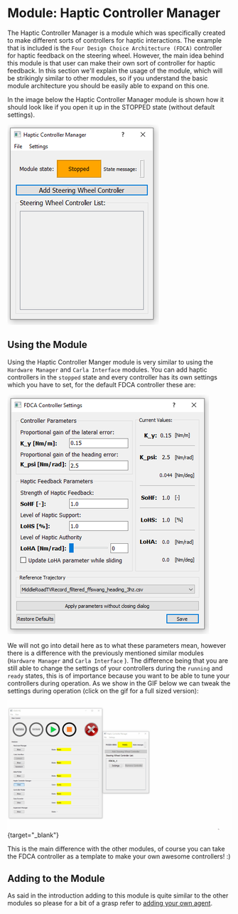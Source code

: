 # Module: Haptic Controller Manager
The Haptic Controller Manager is a module which was specifically created to make different sorts of controllers for haptic interactions. The 
example that is included is the `Four Design Choice Architecture (FDCA)` controller for haptic feedback on the steering wheel. However,
the main idea behind this module is that user can make their own sort of controller for haptic feedback. In this section
we'll explain the usage of the module, which will be strikingly similar to other modules, so if you understand the basic module
architecture you should be easily able to expand on this one.

In the image below the Haptic Controller Manager module is shown how it should look like if you open it up in the STOPPED state (without default settings).

![Haptic Controller Manager Dialog](imgs/modules-hapticcontrollermanager-defaultdialog.PNG)

## Using the Module
Using the Haptic Controller Manger module is very similar to using the `Hardware Manager` and `Carla Interface` modules. You can add haptic controllers in the 
`stopped` state and every controller has its own settings which you have to set, for the default FDCA controller these are:

![FDCA Settings](imgs/modules-hapticcontrollermanager-fdca-settings.PNG)

We will not go into detail here as to what these parameters mean, however there is a difference with the previously mentioned similar modules 
(`Hardware Manager` and `Carla Interface` ). The difference being that you are still able to change the settings of your controllers during the
`running` and `ready` states, this is of importance because you want to be able to tune your controllers during operation. As we show in the GIF below
we can tweak the settings during operation (click on the gif for a full sized version):

[ ![](gifs/modules-hapticcontrollermanager-fdcatune.gif)](gifs/modules-hapticcontrollermanager-fdcatune.gif){target="_blank"}

This is the main difference with the other modules, of course you can take the FDCA controller as a template to make your own awesome
controllers! :)

## Adding to the Module
As said in the introduction adding to this module is quite similar to the other modules so please for a bit of a grasp refer to 
[adding your own agent](modules-carlainterface.md#adding_own_agents).